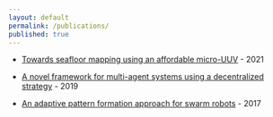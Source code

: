 ```yaml
---
layout: default
permalink: /publications/
published: true
---
```


- [Towards seafloor mapping using an affordable micro-UUV](https://doi.org/10.23919/OCEANS44145.2021.9705887) - 2021

- [A novel framework for multi-agent systems using a decentralized strategy](https://doi.org/10.1017/S0263574718001261) - 2019

- [An adaptive pattern formation approach for swarm robots](https://doi.org/10.1109/ICEEE2.2017.7935818) - 2017

